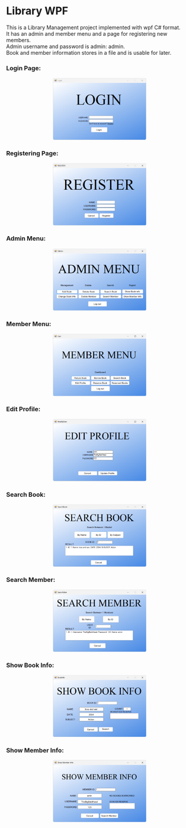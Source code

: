 # Library WPF
This is a Library Management project implemented with wpf C# format.\
It has an admin and member menu and a page for registering new members.\
Admin username and password is admin: admin.\
Book and member information stores in a file and is usable for later.
<h3>Login Page:</h3>
<p align="center">
  <img src="https://github.com/TheBigBaldHead/Library-wpf/blob/main/pictures/login.png" width=50% height=50% title="Login Page">
</p>
<h3>
  Registering Page:
</h3>
<p align="center">
  <img src="https://github.com/TheBigBaldHead/Library-wpf/blob/main/pictures/register.png" width=50% height=50% title="Register Page">
</p>
<h3>
  Admin Menu:
</h3>
<p align="center">
  <img src="https://github.com/TheBigBaldHead/Library-wpf/blob/main/pictures/admin_menu.png" width=50% height=50% title="Admin Menu">
</p>
<h3>
  Member Menu:
</h3>
<p align="center">
  <img src="https://github.com/TheBigBaldHead/Library-wpf/blob/main/pictures/member_menu.png" width=50% height=50% title="Member Menu">
</p>
<h3>
  Edit Profile:
</h3>
<p align="center">
  <img src="https://github.com/TheBigBaldHead/Library-wpf/blob/main/pictures/edit_profile.png" width=50% height=50% title="Edit Profile">
</p>
<h3>
  Search Book:
</h3>
<p align="center">
  <img src="https://github.com/TheBigBaldHead/Library-wpf/blob/main/pictures/search_book.png" width=50% height=50% title="Search Book">
</p>
<h3>
  Search Member:
</h3>
<p align="center">
  <img src="https://github.com/TheBigBaldHead/Library-wpf/blob/main/pictures/search_member.png" width=50% height=50% title="Search Member">
</p>
<h3>
  Show Book Info:
</h3>
<p align="center">
  <img src="https://github.com/TheBigBaldHead/Library-wpf/blob/main/pictures/show_book_info.png" width=50% height=50% title="Show Book Info">
</p>
<h3>
  Show Member Info:</h3>
<p align="center">
  <img src="https://github.com/TheBigBaldHead/Library-wpf/blob/main/pictures/show_member_info.png" width=50% height=50% title="Show Member Info">
</p>


